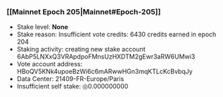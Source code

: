 ### [[Mainnet Epoch 205|Mainnet#Epoch-205]]
* Stake level: **None**
* Stake reason: Insufficient vote credits: 6430 credits earned in epoch 204
* Staking activity: creating new stake account 6AbP5LNXxQ3VRApdpoFMnsUzHXDTM2gEwr3aRW6UMwi3
* Vote account address: HBoQV5KNk4upoeBzWi6c6mARwwHGn3mqKTLcKcBvbqJy
* Data Center: 21409-FR-Europe/Paris
* Insufficient self stake: ◎0.000000000